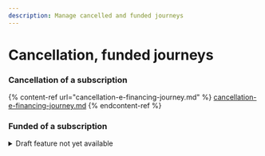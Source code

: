 ```yaml
---
description: Manage cancelled and funded journeys
---
```


# Cancellation, funded journeys

### Cancellation of a subscription

{% content-ref url="cancellation-e-financing-journey.md" %}
[cancellation-e-financing-journey.md](cancellation-e-financing-journey.md)
{% endcontent-ref %}

### Funded of a subscription

<details>

<summary>Draft feature not yet available</summary>

Currently this feature "FUNDED" event status is not yet available.

The credit subscription is FUNDED to the Merchant by the Financial institution after confirmation of the delivery of goods.

The merchant will have to inform of the delivery of goods by API (Not yet available).

Thus, the merchant will be informed by an event and a the [status](../e-financing-status-life-cycle.md) will be visible in its portal.&#x20;

* FUNDED = Merchant has been funded for financing. Buyer amortization plan or payments has started.

</details>

